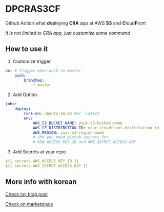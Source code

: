 # DPCRAS3CF

Github Action what **d**e**p**loying **CRA** app at AWS **S3** and **C**loud**F**ront

_It is not limited to CRA app, just customize some command_

## How to use it

1. Customize trigger

```yml
on: # trigger when push to master
    push:
        branches:
            - master
```

2. Add Option

```yml
jobs:
    deploy:
        runs-on: ubuntu-18.04 #or -latest
        env:
            AWS_S3_BUCKET_NAME: your-s3-bucket-name
            AWS_CF_DISTRIBUTION_ID: your-cloudfront-distribution_id
            AWS_REGION: your-s3-region-name
            # and you need github secrets for
            # ASW_ACCESS_KEY_ID and AWS_SECRET_ACCESS_KEY
```

3. Add Secrets at your repo

```yml
${{ secrets.AWS_ACCESS_KEY_ID }}
${{ secrets.AWS_SECRET_ACCESS_KEY }}
```

## More info with korean

[Check my blog post](https://www.hyesungoh.xyz/React/cdS3CfWithGithubAction/)

[Check on marketplace](https://github.com/marketplace/actions/dpcras3cf)